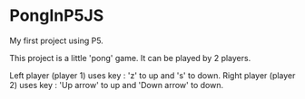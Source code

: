 # PongInP5JS
My first project using P5.

This project is a little 'pong' game.
It can be played by 2 players.

Left player (player 1) uses key : 'z' to up and 's' to down.
Right player (player 2) uses key : 'Up arrow' to up and 'Down arrow' to down.